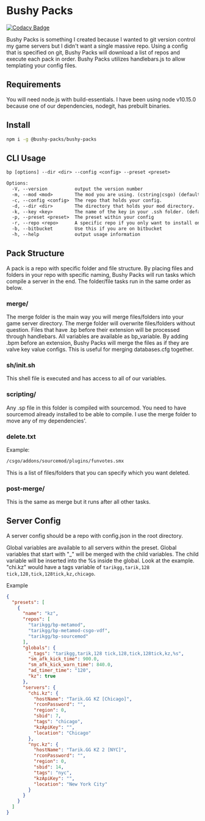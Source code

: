 # Bushy Packs

[![Codacy Badge](https://api.codacy.com/project/badge/Grade/23c9f9619fca4d1193ed51767f614aa9)](https://app.codacy.com/app/busheezy/bushy-packs?utm_source=github.com&utm_medium=referral&utm_content=busheezy/bushy-packs&utm_campaign=Badge_Grade_Dashboard)

Bushy Packs is something I created because I wanted to git version control my game servers but I didn't want a single massive repo. Using a config that is specified on git, Bushy Packs will download a list of repos and execute each pack in order. Bushy Packs utilizes handlebars.js to allow templating your config files.

## Requirements

You will need node.js with build-essentials. I have been using node v10.15.0 because one of our dependencies, nodegit, has prebuilt binaries.

## Install

```bash
npm i -g @bushy-packs/bushy-packs
```

## CLI Usage

```txt
bp [options] --dir <dir> --config <config> --preset <preset>

Options:
  -V, --version          output the version number
  -m, --mod <mod>        The mod you are using. (cstring|csgo) (default: "csgo")
  -c, --config <config>  The repo that holds your config.
  -d, --dir <dir>        The directory that holds your mod directory.
  -k, --key <key>        The name of the key in your .ssh folder. (default: "id_rsa")
  -p, --preset <preset>  The preset within your config
  -r, --repo <repo>      A specific repo if you only want to install one.
  -b, --bitbucket        Use this if you are on bitbucket
  -h, --help             output usage information
```

## Pack Structure

A pack is a repo with specific folder and file structure. By placing files and folders in your repo with specific naming, Bushy Packs will run tasks which compile a server in the end. The folder/file tasks run in the same order as below.

### merge/

The merge folder is the main way you will merge files/folders into your game server directory. The merge folder will overwrite files/folders without question. Files that have .bp before their extension will be processed through handlebars. All variables are available as bp_variable. By adding .bpm before an extension, Bushy Packs will merge the files as if they are valve key value configs. This is useful for merging databases.cfg together.

### sh/init.sh

This shell file is executed and has access to all of our variables.

### scripting/

Any .sp file in this folder is compiled with sourcemod. You need to have sourcemod already installed to be able to compile. I use the merge folder to move any of my dependencies'.

### delete.txt

Example:

```txt
/csgo/addons/sourcemod/plugins/funvotes.smx
```

This is a list of files/folders that you can specify which you want deleted.

### post-merge/

This is the same as merge but it runs after all other tasks.

## Server Config

A server config should be a repo with config.json in the root directory.

Global variables are available to all servers within the preset.
Global variables that start with "_" will be merged with the child variables.
The child variable will be inserted into the %s inside the global. Look at the example. "chi.kz"  would have a tags variable of ``tarikgg,tarik,128 tick,128,tick,128tick,kz,chicago``.

Example

```json
{
  "presets": [
    {
      "name": "kz",
      "repos": [
        "tarikgg/bp-metamod",
        "tarikgg/bp-metamod-csgo-vdf",
        "tarikgg/bp-sourcemod"
      ],
      "globals": {
        "_tags": "tarikgg,tarik,128 tick,128,tick,128tick,kz,%s",
        "sm_afk_kick_time": 900.0,
        "sm_afk_kick_warn_time": 840.0,
        "ad_timer_time": "120",
        "kz": true
      },
      "servers": {
        "chi.kz": {
          "hostName": "Tarik.GG KZ [Chicago]",
          "rconPassword": "",
          "region": 0,
          "sbid": 7,
          "tags": "chicago",
          "kzApiKey": "",
          "location": "Chicago"
        },
        "nyc.kz": {
          "hostName": "Tarik.GG KZ 2 [NYC]",
          "rconPassword": "",
          "region": 0,
          "sbid": 14,
          "tags": "nyc",
          "kzApiKey": "",
          "location": "New York City"
        }
      }
    }
  ]
}
```
